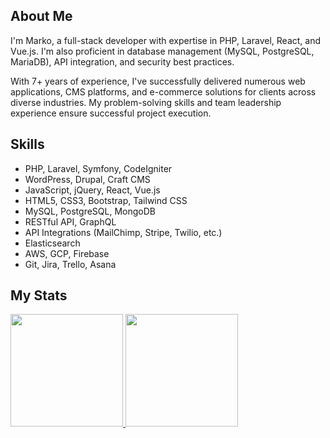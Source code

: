 ## About Me

I'm Marko, a full-stack developer with expertise in PHP, Laravel, React, and Vue.js. I'm also proficient in database management (MySQL, PostgreSQL, MariaDB), API integration, and security best practices.

With 7+ years of experience, I've successfully delivered numerous web applications, CMS platforms, and e-commerce solutions for clients across diverse industries. My problem-solving skills and team leadership experience ensure successful project execution.

## Skills

- PHP, Laravel, Symfony, CodeIgniter
- WordPress, Drupal, Craft CMS
- JavaScript, jQuery, React, Vue.js
- HTML5, CSS3, Bootstrap, Tailwind CSS
- MySQL, PostgreSQL, MongoDB
- RESTful API, GraphQL
- API Integrations (MailChimp, Stripe, Twilio, etc.)
- Elasticsearch
- AWS, GCP, Firebase
- Git, Jira, Trello, Asana

## My Stats

<p>
<a href="https://github.com/markovlatkovic">
  <img height="180em" src="https://github-readme-stats-eight-theta.vercel.app/api?username=smiledev1230&show_icons=true&theme=algolia&include_all_commits=true&count_private=true"/>
  <img height="180em" src="https://github-readme-stats-eight-theta.vercel.app/api/top-langs/?username=markovlatkovic&layout=compact&langs_count=8&theme=algolia"/>
</a>
</p>

